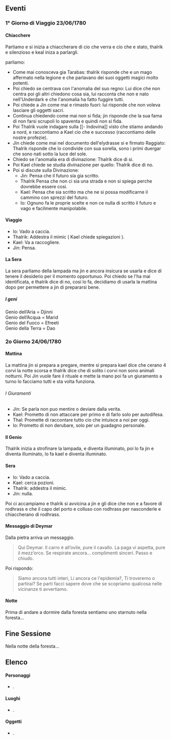 
## Eventi

### 1° Giorno di Viaggio 23/06/1780

#### Chiacchere
Partiamo e si inizia a chiaccherare di cio che verra e cio che e stato, thalrik e silenzioso e keal iniza a parlargli.

parliamo:
- Come mai conosceva gia Tarabas: thalrik risponde che e un mago affermato nella legione e che parlavano dei suoi oggetti magici molto potenti.
- Poi chiedo se centrava con l'anomalia del suo regno: Lui dice che non centra poi gli altri chiedono cosa sia, lui racconta che non e nato nell'Underdark e che l'anomalia ha fatto fuggire tutti.
- Poi chiede a Jin come mai e rimasto fuori: lui risponde che non voleva lasciare gli oggetti sacri.
- Continua chiedendo come mai non si fida; jin risponde che la sua fama di non farsi scrupoli lo spaventa e quindi non si fida.
- Poi Thalrik vuole indagare sulla [[- Indovina]] visto che stiamo andando a nord, e raccontiamo a Kael cio che e successo (raccontiamo delle nostre profezie).
- Jin chiede come mai nel documento dell'elydrasse si e firmato Raggiato: Thalrik risponde che lo condivide con sua sorella, sono i primi duergar che sono nati sotto la luce del sole.
- Chiedo se l'anomalia era di divinazione: Thalrik dice di si.
- Poi Kael chiede se studia divinazione per quello: Thalrik dice di no.
- Poi si discute sulla Divinazione:
	- Jin: Pensa che il futuro sia gia scritto.
	- Thalrik Pensa che non ci sia una strada e non si spiega perche dovrebbe essere cosi.
	- Kael: Pensa che sia scritto ma che ne si possa modificarne il cammino con sprezzi del futuro.
	- Io: Ognuno fa le proprie scelte e non ce nulla di scritto il futuro e vago e facilmente manipolabile.

#### Viaggio

- Io: Vado a caccia.
- Thalrik: Addestra il mimic ( Kael chiede spiegazioni ).
- Kael: Va a raccogliere.
- Jin: Pensa.

#### La Sera

La sera parliamo della lampada ma jin e ancora insicura se usarla e dice di tenere il desiderio per il momento opportunuo.
Poi chiedo se l'ha mai identificata, e thalrik dice di no, cosi lo fa, decidiamo di usarla la mattina dopo per permettere a jin di prepararsi bene.

##### I geni

Genio dell’Aria = Djinni  
Genio dell’Acqua = Marid  
Genio del Fuoco = Efreeti  
Genio della Terra = Dao

### 2o Giorno 24/06/1780

#### Mattina
La mattina jin si prepara a pregare, mentre si prepara kael dice che cerano 4 corvi la notte scorsa e thalrik dice che di solito i corvi non sono animali notturni.
Poi Jin vuole fare il rituale e mette la mano poi fa un giuramento a turno lo facciamo tutti e sta volta funziona.
###### I Giuramenti
- Jin: Se parla non puo mentire o deviare dalla verita.
- Kael: Prometto di non attaccare per primo e di farlo solo per autodifesa.
- Thal: Promette di raccontare tutto cio che intuisce a noi per oggi.
- Io: Prometto di non derubare, solo per un guadagno personale.

#### Il Genio
Thalrik inizia a strofinare la lampada, e diventa illuminato, poi lo fa jin e diventa illuminato, lo fa kael e diventa illuminato.

#### Sera
- Io: Vado a caccia.
- Kael: cerca pozioni.
- Thalrik: addestra il mimic.
- Jin: nulla.

Poi ci accampiamo e thalrik si avvicina a jin e gli dice che non e a favore di rodhrass e che il capo del porto e colluso con rodhrass per nasconderle e chiaccherano di rodhrass.

#### Messaggio di Deymar

Dalla pietra arriva un messaggio.
> Qui Deymar. Il carro è all’ovile, pure il cavallo. La paga vi aspetta, pure il mezz’orco. Se respirate ancora… complimenti sinceri. Passo e chiudo.

Poi rispondo:
> Siamo ancora tutti interi, Li ancora ce l'epidemia?, Ti troveremo o partirai? Se parti facci sapere dove che se scopriamo qualcosa nelle vicinanze ti avvertiamo.

#### Notte 
Prima di andare a dormire dalla foresta sentiamo uno starnuto nella foresta...

## Fine Sessione
Nella notte della foresta...

## Elenco

#### Personaggi
- .

#### Luoghi
- .

#### Oggetti
- .
